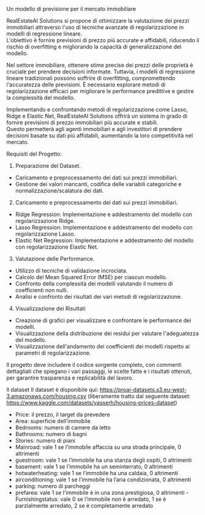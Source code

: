 Un modello di previsione per il mercato immobiliare

RealEstateAI Solutions si propone di ottimizzare la valutazione dei prezzi immobiliari attraverso l'uso di tecniche avanzate di regolarizzazione in modelli di regressione lineare. <br>
L'obiettivo è fornire previsioni di prezzo più accurate e affidabili, riducendo il rischio di overfitting e migliorando la capacità di generalizzazione del modello.<br>

Nel settore immobiliare, ottenere stime precise dei prezzi delle proprietà è cruciale per prendere decisioni informate. Tuttavia, i modelli di regressione lineare tradizionali possono soffrire di overfitting, compromettendo l'accuratezza delle previsioni. È necessario esplorare metodi di regolarizzazione efficaci per migliorare le performance predittive e gestire la complessità del modello. <br>

Implementando e confrontando metodi di regolarizzazione come Lasso, Ridge e Elastic Net, RealEstateAI Solutions offrirà un sistema in grado di fornire previsioni di prezzo immobiliari più accurate e stabili. <br>
Questo permetterà agli agenti immobiliari e agli investitori di prendere decisioni basate su dati più affidabili, aumentando la loro competitività nel mercato. <br>

Requisiti del Progetto: <br>

1) Preparazione del Dataset.
- Caricamento e preprocessamento dei dati sui prezzi immobiliari.
- Gestione dei valori mancanti, codifica delle variabili categoriche e normalizzazione/scalatura dei dati.

2) Caricamento e preprocessamento dei dati sui prezzi immobiliari.
- Ridge Regression: Implementazione e addestramento del modello con regolarizzazione Ridge.
- Lasso Regression: Implementazione e addestramento del modello con regolarizzazione Lasso.
- Elastic Net Regression: Implementazione e addestramento del modello con regolarizzazione Elastic Net.

3) Valutazione delle Performance.
- Utilizzo di tecniche di validazione incrociata.
- Calcolo del Mean Squared Error (MSE) per ciascun modello.
- Confronto della complessità dei modelli valutando il numero di coefficienti non nulli.
- Analisi e confronto dei risultati dei vari metodi di regolarizzazione.

4) Visualizzazione dei Risultati
- Creazione di grafici per visualizzare e confrontare le performance dei modelli.
- Visualizzazione della distribuzione dei residui per valutare l'adeguatezza del modello.
- Visualizzazione dell'andamento dei coefficienti dei modelli rispetto ai parametri di regolarizzazione.

Il progetto deve includere il codice sorgente completo, con commenti dettagliati che spiegano i vari passaggi, le scelte fatte e i risultati ottenuti, per garantire trasparenza e replicabilità del lavoro.

Il dataset
Il dataset è disponibile qui: https://proai-datasets.s3.eu-west-3.amazonaws.com/housing.csv (liberamente tratto dal seguente dataset: https://www.kaggle.com/datasets/yasserh/housing-prices-dataset)

- Price: il prezzo, il target da prevedere
- Area: superficie dell’immobile
- Bedrooms: numero di camere da letto
- Bathrooms: numero di bagni
- Stories: numero di piani
- Mainroad: vale 1 se l’immobile affaccia su una strada principale, 0 altrimenti
- guestroom: vale 1 se l’immobile ha una stanza degli ospiti, 0 altrimenti
- basement: vale 1 se l’immobile ha un seminterrato, 0 altrimenti
- hotwaterheating: vale 1 se l’immobile ha una caldaia, 0 altrimenti
- airconditioning: vale 1 se l’immobile ha l’aria condizionata, 0 altrimenti
- parking: numero di parcheggi
- prefarea: vale 1 se l’immobile è in una zona prestigiosa, 0 altrimenti
-Furnishingstatus: vale 0 se l’immobile non è arredato, 1 se è parzialmente arredato, 2 se è completamente arredato
